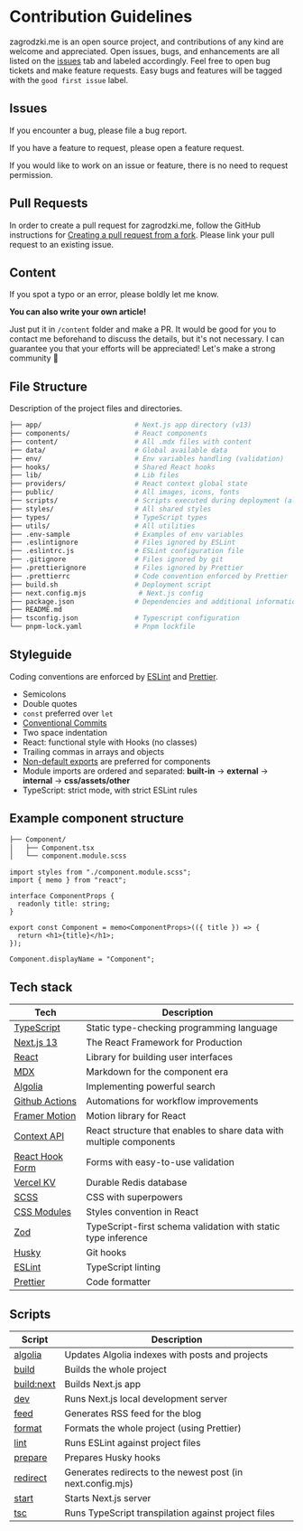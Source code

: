# Contribution Guidelines

zagrodzki.me is an open source project, and contributions of any kind are welcome and appreciated. Open issues, bugs, and enhancements are all listed on the [issues](https://github.com/Bartek532/zagrodzki.me/issues) tab and labeled accordingly. Feel free to open bug tickets and make feature requests. Easy bugs and features will be tagged with the `good first issue` label.

## Issues

If you encounter a bug, please file a bug report.

If you have a feature to request, please open a feature request.

If you would like to work on an issue or feature, there is no need to request permission.

## Pull Requests

In order to create a pull request for zagrodzki.me, follow the GitHub instructions for [Creating a pull request from a fork](https://help.github.com/en/github/collaborating-with-issues-and-pull-requests/creating-a-pull-request-from-a-fork). Please link your pull request to an existing issue.

## Content

If you spot a typo or an error, please boldly let me know.

**You can also write your own article!**

Just put it in `/content` folder and make a PR. It would be good for you to contact me beforehand to discuss the details, but it's not necessary. I can guarantee you that your efforts will be appreciated! Let's make a strong community 💪

## File Structure

Description of the project files and directories.

```bash
├── app/                       # Next.js app directory (v13)
├── components/                # React components
├── content/                   # All .mdx files with content
├── data/                      # Global available data
├── env/                       # Env variables handling (validation)
├── hooks/                     # Shared React hooks
├── lib/                       # Lib files
├── providers/                 # React context global state
├── public/                    # All images, icons, fonts
├── scripts/                   # Scripts executed during deployment (algolia, redirects, feed)
├── styles/                    # All shared styles
├── types/                     # TypeScript types
├── utils/                     # All utilities
├── .env-sample                # Examples of env variables
├── .eslintignore              # Files ignored by ESLint
├── .eslintrc.js               # ESLint configuration file
├── .gitignore                 # Files ignored by git
├── .prettierignore            # Files ignored by Prettier
├── .prettierrc                # Code convention enforced by Prettier
├── build.sh                   # Deployment script
├── next.config.mjs             # Next.js config
├── package.json               # Dependencies and additional information
├── README.md
├── tsconfig.json              # Typescript configuration
└── pnpm-lock.yaml             # Pnpm lockfile
```

## Styleguide

Coding conventions are enforced by [ESLint](.eslintrc.json) and [Prettier](.prettierrc).

- Semicolons
- Double quotes
- `const` preferred over `let`
- [Conventional Commits](https://www.conventionalcommits.org/en/v1.0.0/)
- Two space indentation
- React: functional style with Hooks (no classes)
- Trailing commas in arrays and objects
- [Non-default exports](https://humanwhocodes.com/blog/2019/01/stop-using-default-exports-javascript-module/) are preferred for components
- Module imports are ordered and separated: **built-in** -> **external** -> **internal** -> **css/assets/other**
- TypeScript: strict mode, with strict ESLint rules

## Example component structure

```bash
├── Component/
│   ├── Component.tsx
│   └── component.module.scss
```

```tsx
import styles from "./component.module.scss";
import { memo } from "react";

interface ComponentProps {
  readonly title: string;
}

export const Component = memo<ComponentProps>(({ title }) => {
  return <h1>{title}</h1>;
});

Component.displayName = "Component";
```

## Tech stack

| Tech                                                      | Description                                                         |
| --------------------------------------------------------- | ------------------------------------------------------------------- |
| [TypeScript](https://www.typescriptlang.org/)             | Static type-checking programming language                           |
| [Next.js 13](https://nextjs.org/)                         | The React Framework for Production                                  |
| [React](https://reactjs.org/)                             | Library for building user interfaces                                |
| [MDX](https://mdxjs.com/)                                 | Markdown for the component era                                      |
| [Algolia](https://www.algolia.com/)                       | Implementing powerful search                                        |
| [Github Actions](https://github.com/features/actions)     | Automations for workflow improvements                               |
| [Framer Motion](https://www.framer.com/motion/)           | Motion library for React                                            |
| [Context API](https://reactjs.org/docs/context.html)      | React structure that enables to share data with multiple components |
| [React Hook Form](https://react-hook-form.com)            | Forms with easy-to-use validation                                   |
| [Vercel KV](https://vercel.com/docs/storage/vercel-kv)    | Durable Redis database                                              |
| [SCSS](https://sass-lang.com)                             | CSS with superpowers                                                |
| [CSS Modules](https://github.com/css-modules/css-modules) | Styles convention in React                                          |
| [Zod](https://zod.dev)                                    | TypeScript-first schema validation with static type inference       |
| [Husky](https://github.comtypicode/husky)                 | Git hooks                                                           |
| [ESLint](https://eslint.org/)                             | TypeScript linting                                                  |
| [Prettier](https://prettier.io/)                          | Code formatter                                                      |

## Scripts

| Script                                                                                | Description                                                 |
| ------------------------------------------------------------------------------------- | ----------------------------------------------------------- |
| [algolia](https://github.com/Bartek532/zagrodzki.me/blob/develop/package.json#L15)    | Updates Algolia indexes with posts and projects             |
| [build](https://github.com/Bartek532/zagrodzki.me/blob/develop/package.json#L16)      | Builds the whole project                                    |
| [build:next](https://github.com/Bartek532/zagrodzki.me/blob/develop/package.json#L17) | Builds Next.js app                                          |
| [dev](https://github.com/Bartek532/zagrodzki.me/blob/develop/package.json#L18)        | Runs Next.js local development server                       |
| [feed](https://github.com/Bartek532/zagrodzki.me/blob/develop/package.json#L19)       | Generates RSS feed for the blog                             |
| [format](https://github.com/Bartek532/zagrodzki.me/blob/develop/package.json#L20)     | Formats the whole project (using Prettier)                  |
| [lint](https://github.com/Bartek532/zagrodzki.me/blob/develop/package.json#L21)       | Runs ESLint against project files                           |
| [prepare](https://github.com/Bartek532/zagrodzki.me/blob/develop/package.json#L22)    | Prepares Husky hooks                                        |
| [redirect](https://github.com/Bartek532/zagrodzki.me/blob/develop/package.json#L23)   | Generates redirects to the newest post (in next.config.mjs) |
| [start](https://github.com/Bartek532/zagrodzki.me/blob/develop/package.json#L24)      | Starts Next.js server                                       |
| [tsc](https://github.com/Bartek532/zagrodzki.me/blob/develop/package.json#L25)        | Runs TypeScript transpilation against project files         |
